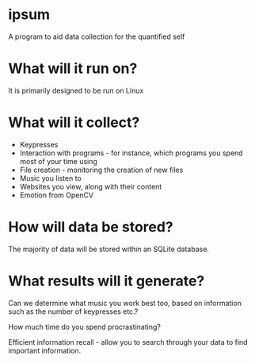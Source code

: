 ipsum
=====

A program to aid data collection for the quantified self 

What will it run on?
=====

It is primarily designed to be run on Linux


What will it collect?
=======================

* Keypresses
* Interaction with programs - for instance, which programs you spend most of your time using
* File creation - monitoring the creation of new files
* Music you listen to
* Websites you view, along with their content
* Emotion from OpenCV


How will data be stored?
=========================

The majority of data will be stored within an SQLite database.

What results will it generate?
=============================

Can we determine what music you work best too, based on information such as the 
number of keypresses etc.?

How much time do you spend procrastinating? 

Efficient information recall - allow you to search through your data to find important 
information.



